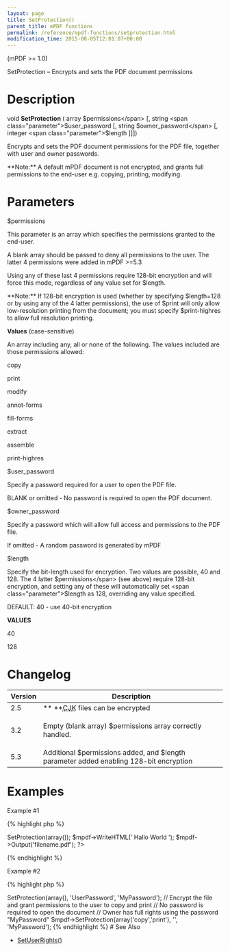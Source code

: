 ```yaml
---
layout: page
title: SetProtection()
parent_title: mPDF functions
permalink: /reference/mpdf-functions/setprotection.html
modification_time: 2015-08-05T12:01:07+00:00
---
```


(mPDF >= 1.0)

SetProtection – Encrypts and sets the PDF document permissions

# Description

void **SetProtection** ( array <span class="parameter">$permissions</span> [, string <span class="parameter">$user_password</span> [, string <span class="parameter">$owner_password</span> [, integer <span class="parameter">$length</span> ]]])

Encrypts and sets the PDF document permissions for the PDF file, together with user and owner passwords.

<div class="alert alert-info" role="alert">**Note:** A default mPDF document is not encrypted, and grants full permissions to the end-user e.g. copying, printing, modifying.</div>

# Parameters

<span class="parameter">$permissions</span>

This parameter is an array which specifies the permissions granted to the end-user.

A blank array should be passed to deny all permissions to the user. The latter 4 permissions were added in mPDF >=5.3 

Using any of these last 4 permissions require 128-bit encryption and will force this mode, regardless of any value set for <span class="parameter">$length</span>.

<div class="alert alert-info" role="alert">**Note:** If 128-bit encryption is used (whether by specifying <span class="parameter">$length</span>=128 or by using any of the 4 latter permissions), the use of <span class="parameter">$print</span> will only allow low-resolution printing from the document; you must specify <span class="parameter">$print-highres</span> to allow full resolution printing.</div>

**Values** (case-sensitive)

An array including any, all or none of the following. The values included are those permissions allowed:

copy

print

modify

annot-forms

fill-forms

extract

assemble

print-highres

<span class="parameter">$user_password</span>

Specify a password required for a user to open the PDF file.

<span class="smallblock">BLANK</span> or omitted - No password is required to open the PDF document.

<span class="parameter">$owner_password</span>

Specify a password which will allow full access and permissions to the PDF file.

If omitted - A random password is generated by mPDF

<span class="parameter">$length</span>

Specify the bit-length used for encryption. Two values are possible, 40 and 128. The 4 latter <span class="parameter">$permissions</span> (see above) require 128-bit encryption, and setting any of these will automatically set <span class="parameter">$length</span> as 128, overriding any value specified.

<span class="smallblock">DEFAULT</span>: 40 - use 40-bit encryption

**VALUES**

40

128

# Changelog

<table class="table"> <thead>
<tr> <th>Version</th><th>Description</th> </tr>
</thead> <tbody>
<tr>
<td>2.5</td>
<td>** **<acronym title="Chinese-Japanese-Korean languages">CJK</acronym> files can be encrypted</td>
</tr>
<tr>
<td>3.2</td>
<td>

Empty (blank array) <span class="parameter">$permissions</span> array correctly handled.

</td>
</tr>
<tr>
<td>5.3</td>
<td>Additional <span class="parameter">$permissions</span> added, and <span class="parameter">$length</span> parameter added enabling 128-bit encryption</td>
</tr>
</tbody> </table>

# Examples

Example #1

{% highlight php %}
<?php

$mpdf = new mPDF();

// Encrypt the file and grant no permissions to the user to copy, print etc.

// The user will be able to open the file as no password is specified

// Owner cannot access full rights because no owner_password was set

$mpdf->SetProtection(array());

$mpdf->WriteHTML('
Hallo World
');

$mpdf->Output('filename.pdf');

?>
{% endhighlight %}

Example #2

{% highlight php %}
<?php

// Encrypt the file and grant no permissions to the user

// The user will need to use "UserPassword" to open the file

// Owner has full rights using the password "MyPassword"

$mpdf->SetProtection(array(), 'UserPassword', 'MyPassword');

// Encrypt the file and grant permissions to the user to copy and print

// No password is required to open the document

// Owner has full rights using the password "MyPassword"

$mpdf->SetProtection(array('copy','print'), '', 'MyPassword');
{% endhighlight %}

# See Also

<ul>
<li class="manual_boxlist"><a href="indexaf79.html?tid=193">SetUserRights()</a></li>
</ul>
